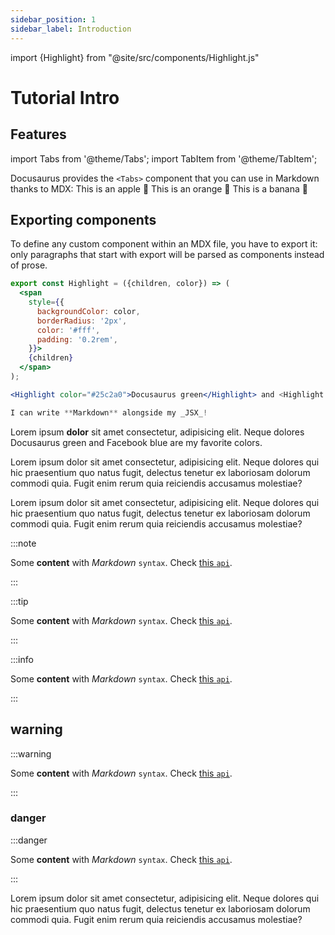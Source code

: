 ```yaml
---
sidebar_position: 1
sidebar_label: Introduction
---
```


import {Highlight} from "@site/src/components/Highlight.js"

# Tutorial Intro

## Features

import Tabs from '@theme/Tabs';
import TabItem from '@theme/TabItem';

Docusaurus provides the `<Tabs>` component that you can use in Markdown thanks to MDX:
<Tabs>
<TabItem value="apple" label="Apple" default>
This is an apple 🍎
</TabItem>
<TabItem value="orange" label="Orange">
This is an orange 🍊
</TabItem>
<TabItem value="banana" label="Banana">
This is a banana 🍌
</TabItem>
</Tabs>

## Exporting components

To define any custom component within an MDX file, you have to export it: only paragraphs that start with export will be parsed as components instead of prose.

```jsx title="/src/components/Highlight.js"
export const Highlight = ({children, color}) => (
  <span
    style={{
      backgroundColor: color,
      borderRadius: '2px',
      color: '#fff',
      padding: '0.2rem',
    }}>
    {children}
  </span>
);

<Highlight color="#25c2a0">Docusaurus green</Highlight> and <Highlight color="#1877F2">Facebook blue</Highlight> are my favorite colors.

I can write **Markdown** alongside my _JSX_!
```

Lorem ipsum **dolor** sit amet consectetur, adipisicing elit. Neque dolores
<Highlight color="#25c2a0">Docusaurus green</Highlight> and <Highlight color="#1877F2">Facebook blue</Highlight> are my favorite colors.

Lorem ipsum dolor sit amet consectetur, adipisicing elit. Neque dolores
qui hic praesentium quo natus fugit, delectus tenetur ex laboriosam
dolorum commodi quia. Fugit enim rerum quia reiciendis accusamus
molestiae?

Lorem ipsum dolor sit amet consectetur, adipisicing elit. Neque dolores
qui hic praesentium quo natus fugit, delectus tenetur ex laboriosam
dolorum commodi quia. Fugit enim rerum quia reiciendis accusamus
molestiae?

:::note

Some **content** with _Markdown_ `syntax`. Check [this `api`](#).

:::

:::tip

Some **content** with _Markdown_ `syntax`. Check [this `api`](#).

:::

:::info

Some **content** with _Markdown_ `syntax`. Check [this `api`](#).

:::

## warning

:::warning

Some **content** with _Markdown_ `syntax`. Check [this `api`](#).

:::

### danger

:::danger

Some **content** with _Markdown_ `syntax`. Check [this `api`](#).

:::

Lorem ipsum dolor sit amet consectetur, adipisicing elit. Neque dolores
qui hic praesentium quo natus fugit, delectus tenetur ex laboriosam
dolorum commodi quia. Fugit enim rerum quia reiciendis accusamus
molestiae?
